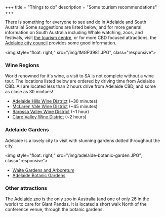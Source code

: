 +++
title = "Things to do"
description = "Some tourism recommendations"
+++

There is something for everyone to see and do in Adelaide and South Australia! Some suggestions are listed below, and for more general information on South Australia including Whale watching, zoos, and festivals, visit [the tourism centre](http://southaustralia.com/), or for more CBD focused attractions, the [Adelaide city council](https://www.cityofadelaide.com.au/explore-the-city/see-and-do/) provides some good information.

<img style="float: right;" src="/img/IMGP3981.JPG", class="responsive">
<!-- ![Barossa Valley](/img/barossa.jpg) -->

### Wine Regions

World renowned for it's wine, a visit to SA is not complete without a wine tour. The locations listed below are ordered by driving time from Adelaide CBD. All are located less than 2 hours drive from Adelaide CBD, and some as close as 30 mintues!

- [Adelaide Hills Wine District](https://www.adelaidehillswine.com.au/) (~30 minutes)
- [McLaren Vale Wine District](https://mclarenvale.info/) (~45 minutes)
- [Barossa Valley Wine District](https://www.barossa.com/wine/) (~1 hour)
- [Clare Valley Wine District](http://clarevalley.com.au/) (~2 hours)

### Adelaide Gardens

Adelaide is a lovely city to visit with stunning gardens dotted throughout the city.

<img style="float: right;" src="/img/adelaide-botanic-garden.JPG", class="responsive">
<!-- ![Botanic gardens](/img/adelaide-botanic-garden.jpg) -->

- [Waite Gardens and Arboretum](https://www.adelaide.edu.au/waite-historic/gardens/)
- [Adelaide Botanic Gardens](https://www.environment.sa.gov.au/botanicgardens/home)

### Other attractions

The [Adelaide zoo](https://www.adelaidezoo.com.au/) is the only zoo in Australia (and one of only 26 in the world) to care for Giant Pandas. It is located a short walk North of the conference venue, through the botanic gardens. 
